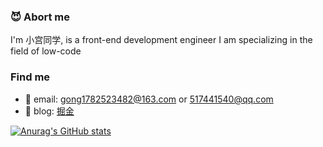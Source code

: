 ### :smiling_imp: Abort me

I'm 小宫同学, is a front-end development engineer
I am specializing in the field of low-code

### Find me

- :email: email: gong1782523482@163.com or 517441540@qq.com
- :pencil: blog: [掘金](https://juejin.cn/user/2629687543862974)



[![Anurag's GitHub stats](https://github-readme-stats.vercel.app/api?username=gong9)](https://github.com/anuraghazra/github-readme-stats)

